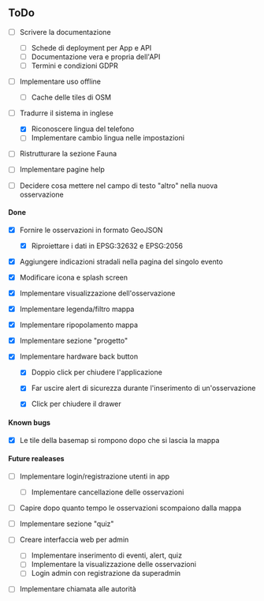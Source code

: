 ## ToDo
  
- [ ] Scrivere la documentazione
    - [ ] Schede di deployment per App e API
    - [ ] Documentazione vera e propria dell'API
	- [ ] Termini e condizioni GDPR

- [ ] Implementare uso offline
	- [ ] Cache delle tiles di OSM

- [ ] Tradurre il sistema in inglese
    - [x] Riconoscere lingua del telefono
    - [ ] Implementare cambio lingua nelle impostazioni

- [ ] Ristrutturare la sezione Fauna

- [ ] Implementare pagine help

- [ ] Decidere cosa mettere nel campo di testo "altro" nella nuova osservazione


#### Done

- [x] Fornire le osservazioni in formato GeoJSON
    - [x] Riproiettare i dati in EPSG:32632 e EPSG:2056
    
- [x] Aggiungere indicazioni stradali nella pagina del singolo evento

- [x] Modificare icona e splash screen

- [x] Implementare visualizzazione dell'osservazione 

- [x] Implementare legenda/filtro mappa

- [x] Implementare ripopolamento mappa

- [x] Implementare sezione "progetto"

- [x] Implementare hardware back button
    - [x] Doppio click per chiudere l'applicazione
    - [x] Far uscire alert di sicurezza durante l'inserimento di un'osservazione
    - [x] Click per chiudere il drawer


#### Known bugs

- [x] Le tile della basemap si rompono dopo che si lascia la mappa
    
    
#### Future realeases

- [ ] Implementare login/registrazione utenti in app
    - [ ] Implementare cancellazione delle osservazioni

- [ ] Capire dopo quanto tempo le osservazioni scompaiono dalla mappa

- [ ] Implementare sezione "quiz"

- [ ] Creare interfaccia web per admin
    - [ ] Implementare inserimento di eventi, alert, quiz
    - [ ] Implementare la visualizzazione delle osservazioni
    - [ ] Login admin con registrazione da superadmin
    
- [ ] Implementare chiamata alle autorità

